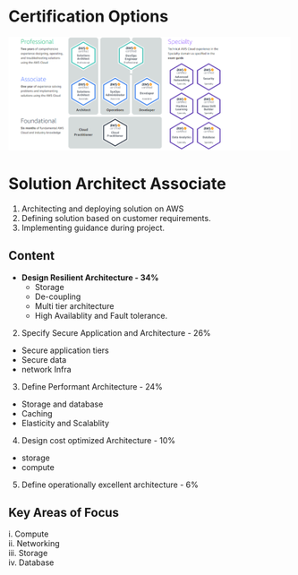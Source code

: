 # Certification Options
<img src="https://github.com/Mayank-Mehta/AWS-CSA-Associate/blob/master/Certification_options.PNG">

# Solution Architect Associate

1. Architecting and deploying solution on AWS
2. Defining solution based on customer requirements.
3. Implementing guidance during project.

## Content
 * **Design Resilient Architecture - 34%**
   * Storage
   * De-coupling
   * Multi tier architecture
   * High Availablity and Fault tolerance.
 
 2. Specify Secure Application and Architecture - 26%  
  - Secure application tiers  
  - Secure data  
  - network Infra  
  
3. Define Performant Architecture - 24%
  - Storage and database
  - Caching
  - Elasticity and Scalablity

 4. Design cost optimized Architecture - 10%
  - storage
  - compute

5. Define operationally excellent architecture - 6%
  
## Key Areas of Focus  
  i. Compute  
  ii. Networking  
  iii. Storage  
  iv. Database  
